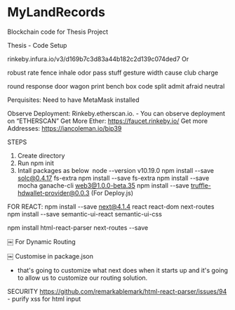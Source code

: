 # MyLandRecords
Blockchain code for Thesis Project

Thesis - Code Setup

rinkeby.infura.io/v3/d169b7c3d83a44b182c2d139c074ded7
Or 

robust rate fence inhale odor pass stuff gesture width cause club charge

round response door wagon print bench box code split admit afraid neutral

Perquisites:
Need to have MetaMask installed 

Observe Deployment:
Rinkeby.etherscan.io.  - You can observe deployment on “ETHERSCAN”
Get More Ether:
https://faucet.rinkeby.io/
Get more Addresses:
https://iancoleman.io/bip39

STEPS
1. Create directory
2. Run npm init
3. Intall packages as below 
 node --version v10.19.0
npm install --save solc@0.4.17  fs-extra 
npm install --save fs-extra
npm install --save mocha ganache-cli web3@1.0.0-beta.35
npm install --save truffle-hdwallet-provider@0.0.3  (For Deploy.js)


FOR REACT:
npm install --save next@4.1.4 react react-dom next-routes
npm install --save semantic-ui-react semantic-ui-css


npm install html-react-parser next-routes --save 

￼
For Dynamic Routing

￼
Customise in package.json

- that's going to customize what next does when it starts up and it's going to allow us to customize our routing solution.


SECURITY
https://github.com/remarkablemark/html-react-parser/issues/94 - purify xss for html input
